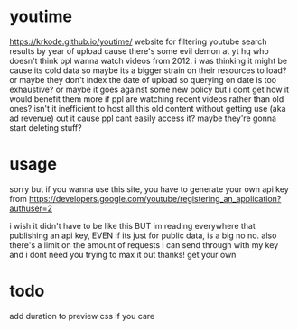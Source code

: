 # youtime
https://krkode.github.io/youtime/
website for filtering youtube search results by year of upload cause there's some evil demon at yt hq who doesn't think ppl wanna watch videos from 2012.
i was thinking it might be cause its cold data so maybe its a bigger strain on their resources to load? or maybe they don't index the date of upload so querying on date is too exhaustive?
or maybe it goes against some new policy but i dont get how it would benefit them more if ppl are watching recent videos rather than old ones? isn't it inefficient to host all this old content without getting use (aka ad revenue) out it cause ppl cant easily access it? maybe they're gonna start deleting stuff?

# usage
sorry but if you wanna use this site, you have to generate your own api key from 
https://developers.google.com/youtube/registering_an_application?authuser=2

i wish it didn't have to be like this BUT im reading everywhere that publishing an api key, EVEN if its just for public data, is a big no no. also there's a limit on the amount of requests i can send through with my key and i dont need you trying to max it out thanks! get your own

# todo
add duration to preview
css if you care

